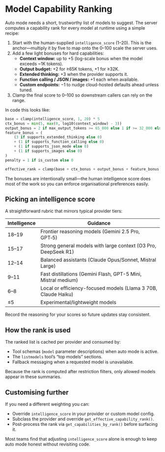 # Model Capability Ranking

Auto mode needs a short, trustworthy list of models to suggest. The server
computes a capability rank for every model at runtime using a simple recipe:

1. Start with the human-supplied `intelligence_score` (1–20). This is the
   anchor—multiply it by five to map onto the 0–100 scale the server uses.
2. Add a few light bonuses for hard capabilities:
   - **Context window:** up to +5 (log-scale bonus when the model exceeds ~1K tokens).
   - **Output budget:** +2 for ≥65K tokens, +1 for ≥32K.
   - **Extended thinking:** +3 when the provider supports it.
   - **Function calling / JSON / images:** +1 each when available.
   - **Custom endpoints:** −1 to nudge cloud-hosted defaults ahead unless tuned.
3. Clamp the final score to 0–100 so downstream callers can rely on the range.

In code this looks like:

```python
base = clamp(intelligence_score, 1, 20) * 5
ctx_bonus = min(5, max(0, log10(context_window) - 3))
output_bonus = 2 if max_output_tokens >= 65_000 else 1 if >= 32_000 else 0
feature_bonus = (
    (3 if supports_extended_thinking else 0)
    + (1 if supports_function_calling else 0)
    + (1 if supports_json_mode else 0)
    + (1 if supports_images else 0)
)
penalty = 1 if is_custom else 0

effective_rank = clamp(base + ctx_bonus + output_bonus + feature_bonus - penalty, 0, 100)
```

The bonuses are intentionally small—the human intelligence score does most
of the work so you can enforce organisational preferences easily.

## Picking an intelligence score

A straightforward rubric that mirrors typical provider tiers:

| Intelligence | Guidance |
|--------------|----------|
| 18–19 | Frontier reasoning models (Gemini 2.5 Pro, GPT‑5) |
| 15–17 | Strong general models with large context (O3 Pro, DeepSeek R1) |
| 12–14 | Balanced assistants (Claude Opus/Sonnet, Mistral Large) |
| 9–11  | Fast distillations (Gemini Flash, GPT-5 Mini, Mistral medium) |
| 6–8   | Local or efficiency-focused models (Llama 3 70B, Claude Haiku) |
| ≤5    | Experimental/lightweight models |

Record the reasoning for your scores so future updates stay consistent.

## How the rank is used

The ranked list is cached per provider and consumed by:
- Tool schemas (`model` parameter descriptions) when auto mode is active.
- The `listmodels` tool’s “top models” sections.
- Fallback messaging when a requested model is unavailable.

Because the rank is computed after restriction filters, only allowed models
appear in these summaries.

## Customising further

If you need a different weighting you can:
- Override `intelligence_score` in your provider or custom model config.
- Subclass the provider and override `get_effective_capability_rank()`.
- Post-process the rank via `get_capabilities_by_rank()` before surfacing it.

Most teams find that adjusting `intelligence_score` alone is enough to keep
auto mode honest without revisiting code.
